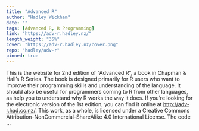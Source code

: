```yaml
---
title: "Advanced R"
author: "Hadley Wickham"
date: ""
tags: [Advanced R, R Programming]
link: "https://adv-r.hadley.nz/"
length_weight: "35%"
cover: "https://adv-r.hadley.nz/cover.png"
repo: "hadley/adv-r"
pinned: true
---
```


 This is the website for 2nd edition of “Advanced R”, a book in Chapman & Hall’s R Series. The book is designed primarily for R users who want to improve their programming skills and understanding of the language. It should also be useful for programmers coming to R from other languages, as help you to understand why R works the way it does. If you’re looking for the electronic version of the 1st edition, you can find it online at http://adv-r.had.co.nz/. This work, as a whole, is licensed under a Creative Commons Attribution-NonCommercial-ShareAlike 4.0 International License. The code ...
